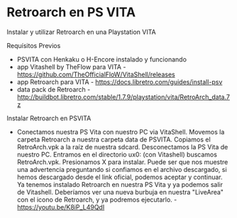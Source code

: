 # Retroarch en PS VITA
Instalar y utilizar Retroarch en una Playstation VITA

Requísitos Previos
- PSVITA con Henkaku o H-Encore instalado y funcionando
- app Vitashell by TheFlow para VITA - https://github.com/TheOfficialFloW/VitaShell/releases
- app Retroarch para VITA - https://docs.libretro.com/guides/install-psv
- data pack de Retroarch - http://buildbot.libretro.com/stable/1.7.9/playstation/vita/RetroArch_data.7z

Instalar Retroarch en PSVITA
- Conectamos nuestra PS Vita con nuestro PC via VitaShell. Movemos la carpeta Retroarch a nuestra carpeta data de PSVITA. Copiamos el RetroArch.vpk a la raíz de nuestra sdcard. Desconectamos la PS Vita de nuestro PC. Entramos en el directorio ux0: (con Vitashell) buscamos RetroArch.vpk. Presionamos X para instalar. Puede ser que nos muestre una advertencia preguntando si confiamos en el archivo descargado, si hemos descargado desde el link oficial, podemos aceptar y continuar. Ya tenemos instalado Retroarch en nuestra PS Vita y ya podemos salir de Vitashell. Deberíamos ver una nueva burbuja en nuestra "LiveArea" con el icono de Retroarch, y ya podremos ejecutarlo. - https://youtu.be/K8iP_L49QdI
